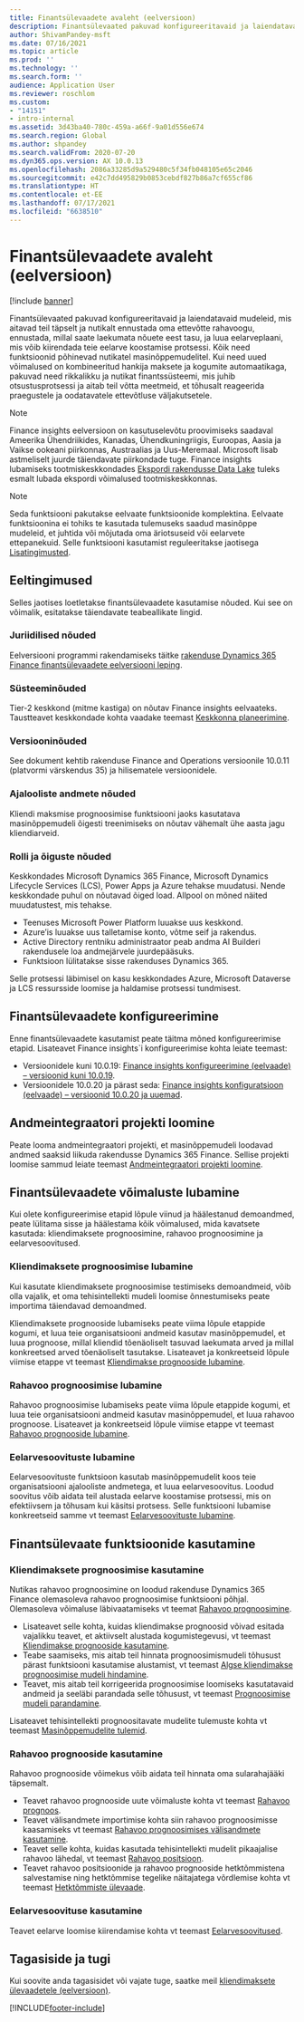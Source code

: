 ```yaml
---
title: Finantsülevaadete avaleht (eelversioon)
description: Finantsülevaated pakuvad konfigureeritavaid ja laiendatavaid mudeleid, mis aitavad teil täpselt ja nutikalt ennustada oma ettevõtte rahavoogu, ennustada, millal saate laekumata nõuete eest tasu, ja luua eelarveplaani, mis võib kiirendada teie eelarve koostamise protsessi. Kõik need funktsioonid põhinevad nutikatel masinõppemudelitel.
author: ShivamPandey-msft
ms.date: 07/16/2021
ms.topic: article
ms.prod: ''
ms.technology: ''
ms.search.form: ''
audience: Application User
ms.reviewer: roschlom
ms.custom:
- "14151"
- intro-internal
ms.assetid: 3d43ba40-780c-459a-a66f-9a01d556e674
ms.search.region: Global
ms.author: shpandey
ms.search.validFrom: 2020-07-20
ms.dyn365.ops.version: AX 10.0.13
ms.openlocfilehash: 2086a33285d9a529480c5f34fb048105e65c2046
ms.sourcegitcommit: e42c7dd495829b0853cebdf827b86a7cf655cf86
ms.translationtype: HT
ms.contentlocale: et-EE
ms.lasthandoff: 07/17/2021
ms.locfileid: "6638510"
---
```

# <a name="finance-insights-home-page-preview"></a>Finantsülevaadete avaleht (eelversioon)

[!include [banner](../includes/banner.md)]

Finantsülevaated pakuvad konfigureeritavaid ja laiendatavaid mudeleid, mis aitavad teil täpselt ja nutikalt ennustada oma ettevõtte rahavoogu, ennustada, millal saate laekumata nõuete eest tasu, ja luua eelarveplaani, mis võib kiirendada teie eelarve koostamise protsessi. Kõik need funktsioonid põhinevad nutikatel masinõppemudelitel. Kui need uued võimalused on kombineeritud hankija maksete ja kogumite automaatikaga, pakuvad need rikkalikku ja nutikat finantssüsteemi, mis juhib otsustusprotsessi ja aitab teil võtta meetmeid, et tõhusalt reageerida praegustele ja oodatavatele ettevõtluse väljakutsetele.

> [!NOTE]
> Finance insights eelversioon on kasutuselevõtu proovimiseks saadaval Ameerika Ühendriikides, Kanadas, Ühendkuningriigis, Euroopas, Aasia ja Vaikse ookeani piirkonnas, Austraalias ja Uus-Meremaal. Microsoft lisab astmeliselt juurde täiendavate piirkondade tuge. Finance insights lubamiseks tootmiskeskkondades [Ekspordi rakendusse Data Lake](../../fin-ops-core/dev-itpro/data-entities/configure-export-data-lake.md) tuleks esmalt lubada ekspordi võimalused tootmiskeskkonnas.

> [!NOTE]
> Seda funktsiooni pakutakse eelvaate funktsioonide komplektina. Eelvaate funktsioonina ei tohiks te kasutada tulemuseks saadud masinõppe mudeleid, et juhtida või mõjutada oma äriotsuseid või eelarvete ettepanekuid. Selle funktsiooni kasutamist reguleeritakse jaotisega [Lisatingimusted](https://go.microsoft.com/fwlink/?linkid=2105274).

## <a name="prerequisites"></a>Eeltingimused

Selles jaotises loetletakse finantsülevaadete kasutamise nõuded. Kui see on võimalik, esitatakse täiendavate teabeallikate lingid.

### <a name="legal-requirements"></a>Juriidilised nõuded

Eelversiooni programmi rakendamiseks täitke [rakenduse Dynamics 365 Finance finantsülevaadete eelversiooni leping](https://forms.office.com/FormsPro/Pages/ResponsePage.aspx?id=v4j5cvGGr0GRqy180BHbR56j8lZs0FdAvwT75_WNFyxUM1c0Uzc1RFpaU1RVTEwxVTNWUERPRThUSy4u).

### <a name="system-requirements"></a>Süsteeminõuded

Tier-2 keskkond (mitme kastiga) on nõutav Finance insights eelvaateks. Taustteavet keskkondade kohta vaadake teemast [Keskkonna planeerimine](../../fin-ops-core/fin-ops/imp-lifecycle/environment-planning.md).

### <a name="version-requirements"></a>Versiooninõuded

See dokument kehtib rakenduse Finance and Operations versioonile 10.0.11 (platvormi värskendus 35) ja hilisematele versioonidele.

### <a name="historical-data-requirements"></a>Ajalooliste andmete nõuded

Kliendi maksmise prognoosimise funktsiooni jaoks kasutatava masinõppemudeli õigesti treenimiseks on nõutav vähemalt ühe aasta jagu kliendiarveid.

### <a name="role-and-permission-requirements"></a>Rolli ja õiguste nõuded

Keskkondades Microsoft Dynamics 365 Finance, Microsoft Dynamics Lifecycle Services (LCS), Power Apps ja Azure tehakse muudatusi. Nende keskkondade puhul on nõutavad õiged load. Allpool on mõned näited muudatustest, mis tehakse.

- Teenuses Microsoft Power Platform luuakse uus keskkond.
- Azure’is luuakse uus talletamise konto, võtme seif ja rakendus.
- Active Directory rentniku administraator peab andma AI Builderi rakendusele loa andmejärvele juurdepääsuks.
- Funktsioon lülitatakse sisse rakenduses Dynamics 365.

Selle protsessi läbimisel on kasu keskkondades Azure, Microsoft Dataverse ja LCS ressursside loomise ja haldamise protsessi tundmisest.

## <a name="configure-finance-insights"></a>Finantsülevaadete konfigureerimine

Enne finantsülevaadete kasutamist peate täitma mõned konfigureerimise etapid. Lisateavet Finance insights`i konfigureerimise kohta leiate teemast:
  - Versioonidele kuni 10.0.19: [Finance insights konfigureerimine (eelvaade) – versioonid kuni 10.0.19](configure-for-fin-insites.md).
  - Versioonidele 10.0.20 ja pärast seda: [Finance insights konfiguratsioon (eelvaade) – versioonid 10.0.20 ja uuemad](configure-for-fin-insites-PubPrvw.md).

## <a name="create-a-data-integrator-project"></a>Andmeintegraatori projekti loomine

Peate looma andmeintegraatori projekti, et masinõppemudeli loodavad andmed saaksid liikuda rakendusse Dynamics 365 Finance. Sellise projekti loomise sammud leiate teemast [Andmeintegraatori projekti loomine](create-data-integrate-project.md).

## <a name="enable-finance-insights-capabilities"></a>Finantsülevaadete võimaluste lubamine

Kui olete konfigureerimise etapid lõpule viinud ja häälestanud demoandmed, peate lülitama sisse ja häälestama kõik võimalused, mida kavatsete kasutada: kliendimaksete prognoosimine, rahavoo prognoosimine ja eelarvesoovitused.

### <a name="enable-customer-payment-predictions"></a>Kliendimaksete prognoosimise lubamine
Kui kasutate kliendimaksete prognoosimise testimiseks demoandmeid, võib olla vajalik, et oma tehisintellekti mudeli loomise õnnestumiseks peate importima täiendavad demoandmed. 

Kliendimaksete prognooside lubamiseks peate viima lõpule etappide kogumi, et luua teie organisatsiooni andmeid kasutav masinõppemudel, et luua prognoose, millal kliendid tõenäoliselt tasuvad laekumata arved ja millal konkreetsed arved tõenäoliselt tasutakse. Lisateavet ja konkreetseid lõpule viimise etappe vt teemast [Kliendimakse prognooside lubamine](enable-cust-paymnt-prediction.md). 

### <a name="enable-cash-flow-forecasting"></a>Rahavoo prognoosimise lubamine
Rahavoo prognoosimise lubamiseks peate viima lõpule etappide kogumi, et luua teie organisatsiooni andmeid kasutav masinõppemudel, et luua rahavoo prognoose. Lisateavet ja konkreetseid lõpule viimise etappe vt teemast [Rahavoo prognooside lubamine](enable-cash-flow-forecasting.md).

### <a name="enable-budget-proposals"></a>Eelarvesoovituste lubamine

Eelarvesoovituste funktsioon kasutab masinõppemudelit koos teie organisatsiooni ajalooliste andmetega, et luua eelarvesoovitus. Loodud soovitus võib aidata teil alustada eelarve koostamise protsessi, mis on efektiivsem ja tõhusam kui käsitsi protsess. Selle funktsiooni lubamise konkreetseid samme vt teemast [Eelarvesoovituste lubamine](enable-budget-proposal.md). 

## <a name="using-finance-insights-features"></a>Finantsülevaate funktsioonide kasutamine

### <a name="using-customer-payment-predictions"></a>Kliendimaksete prognoosimise kasutamine

Nutikas rahavoo prognoosimine on loodud rakenduse Dynamics 365 Finance olemasoleva rahavoo prognoosimise funktsiooni põhjal. Olemasoleva võimaluse läbivaatamiseks vt teemat [Rahavoo prognoosimine](../cash-bank-management/cash-flow-forecasting.md).

- Lisateavet selle kohta, kuidas kliendimakse prognoosid võivad esitada vajalikku teavet, et aktiivselt alustada kogumistegevusi, vt teemast [Kliendimakse prognooside kasutamine](use-customer-payment-predictions.md).
- Teabe saamiseks, mis aitab teil hinnata prognoosimismudeli tõhusust pärast funktsiooni kasutamise alustamist, vt teemast [Algse kliendimakse prognoosimise mudeli hindamine](evaluate-payment-prediction.md).
- Teavet, mis aitab teil korrigeerida prognoosimise loomiseks kasutatavaid andmeid ja seeläbi parandada selle tõhusust, vt teemast [Prognoosimise mudeli parandamine](improve-model.md).

Lisateavet tehisintellekti prognoositavate mudelite tulemuste kohta vt teemast [Masinõppemudelite tulemid](confusion-matrix.md).

### <a name="using-cash-flow-forecasts"></a>Rahavoo prognooside kasutamine

Rahavoo prognooside võimekus võib aidata teil hinnata oma sularahajääki täpsemalt. 

- Teavet rahavoo prognooside uute võimaluste kohta vt teemast [Rahavoo prognoos](cash-flow-forecast-intro.md).
- Teavet välisandmete importimise kohta siin rahavoo prognoosimisse kaasamiseks vt teemast [Rahavoo prognoosimises välisandmete kasutamine](external-data-in-cash-flow.md). 
- Teavet selle kohta, kuidas kasutada tehisintellekti mudelit pikaajalise rahavoo lähedal, vt teemast [Rahavoo positsioon](cash-position.md).
- Teavet rahavoo positsioonide ja rahavoo prognooside hetktõmmistena salvestamise ning hetktõmmise tegelike näitajatega võrdlemise kohta vt teemast [Hetktõmmiste ülevaade](payment-snapshots.md).

### <a name="using-budget-proposal"></a>Eelarvesoovituse kasutamine

Teavet eelarve loomise kiirendamise kohta vt teemast [Eelarvesoovitused](budget-proposals.md). 

## <a name="feedback-and-support"></a>Tagasiside ja tugi

Kui soovite anda tagasisidet või vajate tuge, saatke meil [kliendimaksete ülevaadetele (eelversioon)](mailto:fiap@microsoft.com).

[!INCLUDE[footer-include](../../includes/footer-banner.md)]
